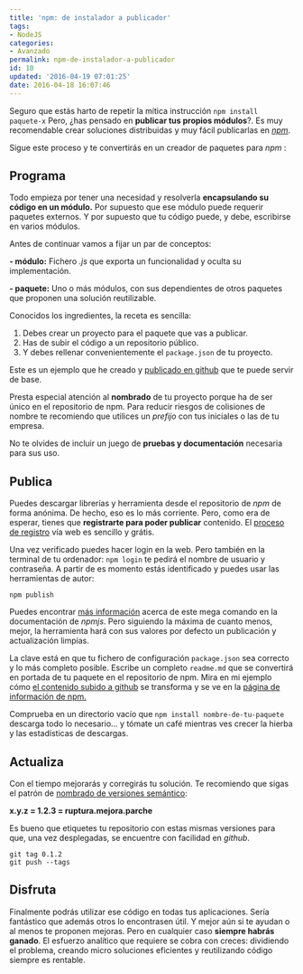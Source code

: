 ```yaml
---
title: 'npm: de instalador a publicador'
tags: 
- NodeJS
categories:
- Avanzado 
permalink: npm-de-instalador-a-publicador
id: 10
updated: '2016-04-19 07:01:25'
date: 2016-04-18 16:07:46
---
```


Seguro que estás harto de repetir la mítica instrucción `npm install paquete-x` Pero, ¿has pensado en **publicar tus propios módulos**?. Es muy recomendable crear soluciones distribuidas y muy fácil publicarlas en [*npm*](https://www.npmjs.com/). 

Sigue este proceso y te convertirás en un creador de paquetes para *npm* : 

## Programa

Todo empieza por tener una necesidad y resolverla **encapsulando su código en un módulo.** Por supuesto que ese módulo puede requerir paquetes externos. Y por supuesto que tu código puede, y debe, escribirse en varios módulos. 

Antes de continuar vamos a fijar un par de conceptos:

**- módulo:** Fichero *.js* que exporta un funcionalidad y oculta su implementación.

**- paquete:** Uno o más módulos, con sus dependientes de otros paquetes que proponen una solución reutilizable.

Conocidos los ingredientes, la receta es sencilla:

1. Debes crear un proyecto para el paquete que vas a publicar. 
2. Has de subir el código a un repositorio público. 
3. Y debes rellenar convenientemente el `package.json` de tu proyecto.

Este es un ejemplo que he creado y [publicado en github](https://github.com/AgoraBinaria/ab-ftp) que te puede servir de base. 

Presta especial atención al **nombrado** de tu proyecto porque ha de ser único en el repositorio de npm. Para reducir riesgos de colisiones de nombre te recomiendo que utilices un *prefijo* con tus iniciales o las de tu empresa.

No te olvides de incluir un juego de **pruebas y documentación** necesaria para sus uso.

## Publica

Puedes descargar librerías y herramienta desde el repositorio de *npm* de forma anónima. De hecho, eso es lo más corriente. Pero, como era de esperar, tienes que **registrarte para poder publicar** contenido. El [proceso de registro](https://www.npmjs.com/signup) vía web es sencillo y grátis. 

Una vez verificado puedes hacer login en la web. Pero también en la terminal de tu ordenador: `npm login` te pedirá el nombre de usuario y contraseña. A partir de es momento estás identificado y puedes usar las herramientas de autor:

```
npm publish
```

Puedes encontrar [más información](https://docs.npmjs.com/cli/publish) acerca de este mega comando en la documentación de *npmjs*. Pero siguiendo la máxima de cuanto menos, mejor, la herramienta hará con sus valores por defecto un publicación y actualización limpias.

La clave está en que tu fichero de configuración `package.json` sea correcto y lo más completo posible. Escribe un completo `readme.md` que se convertirá en portada de tu paquete en el repositorio de npm. Mira en mi ejemplo cómo [el contenido subido a github](https://github.com/AgoraBinaria/ab-ftp) se transforma y se ve en la [página de información de npm.](https://www.npmjs.com/package/ab-ftp)


Comprueba en un directorio vacío que `npm install nombre-de-tu-paquete` descarga todo lo necesario... y tómate un café mientras ves crecer la hierba y las estadísticas de descargas.


## Actualiza

Con el tiempo mejorarás y corregirás tu solución. Te recomiendo que sigas el patrón de [nombrado de versiones semántico](http://semver.org/): 

**x.y.z = 1.2.3 = ruptura.mejora.parche** 

Es bueno que etiquetes tu repositorio con estas mismas versiones para que, una vez desplegadas, se encuentre con facilidad en *github*.

```
git tag 0.1.2
git push --tags
```


## Disfruta

Finalmente podrás utilizar ese código en todas tus aplicaciones. Sería fantástico que además otros lo encontrasen útil. Y mejor aún si te ayudan o al menos te proponen mejoras. Pero en cualquier caso **siempre habrás ganado**. El esfuerzo analítico que requiere se cobra con creces: dividiendo el problema, creando micro soluciones eficientes y reutilizando código siempre es rentable.